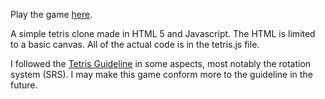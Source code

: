 Play the game [here](http://nyubis.github.com/Web-Tetris/).

A simple tetris clone made in HTML 5 and Javascript.
The HTML is limited to a basic canvas. All of the actual code is in the tetris.js file.

I followed the [Tetris Guideline](http://tetris.wikia.com/wiki/Tetris_Guideline) in some aspects, most notably the rotation system (SRS). I may make this game conform more to the guideline in the future.
